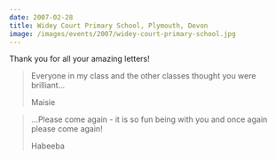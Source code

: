 ```yaml
---
date: 2007-02-28
title: Widey Court Primary School, Plymouth, Devon
image: /images/events/2007/widey-court-primary-school.jpg
---
```


Thank you for all your amazing letters!

> Everyone in my class and the other classes thought you were brilliant...
> 
> <footer>Maisie</footer>

> ...Please come again - it is so fun being with you and once again please come again!
> 
> <footer>Habeeba</footer>


